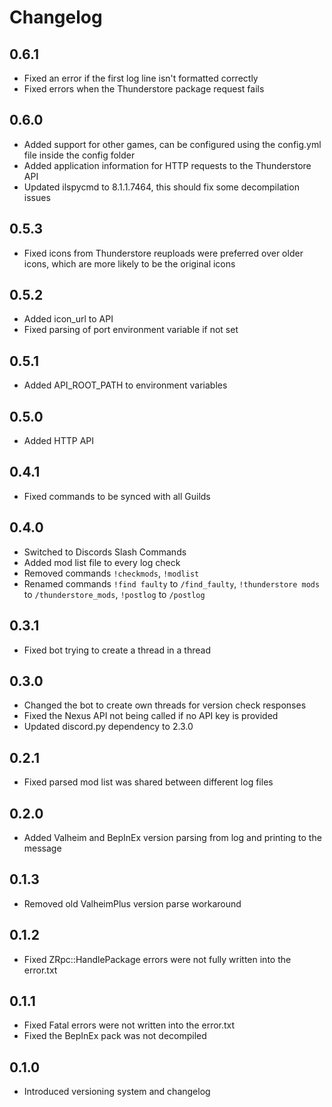 # Changelog

## 0.6.1
* Fixed an error if the first log line isn't formatted correctly
* Fixed errors when the Thunderstore package request fails

## 0.6.0
* Added support for other games, can be configured using the config.yml file inside the config folder
* Added application information for HTTP requests to the Thunderstore API
* Updated  ilspycmd to 8.1.1.7464, this should fix some decompilation issues

## 0.5.3
* Fixed icons from Thunderstore reuploads were preferred over older icons, which are more likely to be the original icons

## 0.5.2
* Added icon_url to API
* Fixed parsing of port environment variable if not set

## 0.5.1
* Added API_ROOT_PATH to environment variables

## 0.5.0
* Added HTTP API

## 0.4.1
* Fixed commands to be synced with all Guilds

## 0.4.0
* Switched to Discords Slash Commands
* Added mod list file to every log check
* Removed commands `!checkmods`, `!modlist`
* Renamed commands `!find faulty` to `/find_faulty`, `!thunderstore mods` to `/thunderstore_mods`, `!postlog` to `/postlog`

## 0.3.1
* Fixed bot trying to create a thread in a thread

## 0.3.0
* Changed the bot to create own threads for version check responses
* Fixed the Nexus API not being called if no API key is provided
* Updated discord.py dependency to 2.3.0

## 0.2.1
* Fixed parsed mod list was shared between different log files

## 0.2.0
* Added Valheim and BepInEx version parsing from log and printing to the message

## 0.1.3
* Removed old ValheimPlus version parse workaround

## 0.1.2
* Fixed ZRpc::HandlePackage errors were not fully written into the error.txt

## 0.1.1
* Fixed Fatal errors were not written into the error.txt
* Fixed the BepInEx pack was not decompiled

## 0.1.0
* Introduced versioning system and changelog
